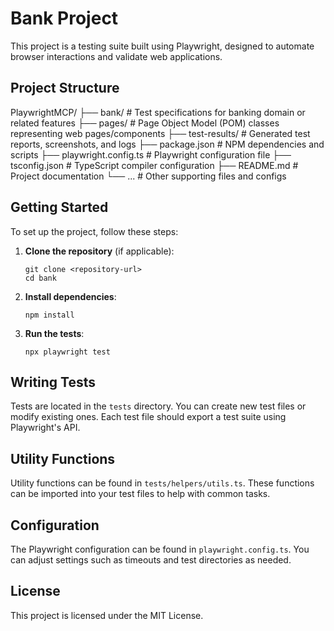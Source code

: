# Bank Project

This project is a testing suite built using Playwright, designed to automate browser interactions and validate web applications.

## Project Structure

PlaywrightMCP/
├── bank/ # Test specifications for banking domain or related features
├── pages/ # Page Object Model (POM) classes representing web pages/components
├── test-results/ # Generated test reports, screenshots, and logs
├── package.json # NPM dependencies and scripts
├── playwright.config.ts # Playwright configuration file
├── tsconfig.json # TypeScript compiler configuration
├── README.md # Project documentation
└── ... # Other supporting files and configs

## Getting Started

To set up the project, follow these steps:

1. **Clone the repository** (if applicable):
   ```
   git clone <repository-url>
   cd bank
   ```

2. **Install dependencies**:
   ```
   npm install
   ```

3. **Run the tests**:
   ```
   npx playwright test
   ```

## Writing Tests

Tests are located in the `tests` directory. You can create new test files or modify existing ones. Each test file should export a test suite using Playwright's API.

## Utility Functions

Utility functions can be found in `tests/helpers/utils.ts`. These functions can be imported into your test files to help with common tasks.

## Configuration

The Playwright configuration can be found in `playwright.config.ts`. You can adjust settings such as timeouts and test directories as needed.

## License

This project is licensed under the MIT License.